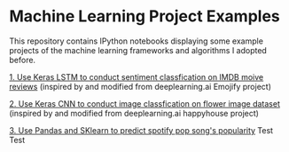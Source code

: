 # Machine Learning Project Examples
This repository contains IPython notebooks displaying some example projects of the machine learning frameworks and algorithms I adopted before. 

[1. Use Keras LSTM to conduct sentiment classfication on IMDB moive reviews](https://nbviewer.jupyter.org/github/lawrencechiukj/machine-learning-project-examples/blob/master/imdb-reviews-sentiment-classification.ipynb) (inspired by and modified from deeplearning.ai Emojify project)

[2. Use Keras CNN to conduct image classfication on flower image dataset](https://nbviewer.jupyter.org/github/lawrencechiukj/machine-learning-project-examples/blob/master/flower-image-classification.ipynb) (inspired by and modified from deeplearning.ai happyhouse project)

[3. Use Pandas and SKlearn to predict spotify pop song's popularity](https://nbviewer.jupyter.org/github/lawrencechiukj/machine-learning-project-examples/blob/master/spotify-song-popularity-prediction.ipynb)
Test Test
